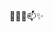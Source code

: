 👋🌱💞️📫✨ 
<!---
- 🌱 I’m currently learning ...
- 💞️ I’m looking to collaborate on ...
- 📫 How to reach me ...
neoh1/neoh1 is a ✨ special ✨ repository because its `README.md` (this file) appears on your GitHub profile.
You can click the Preview link to take a look at your changes.
--->
